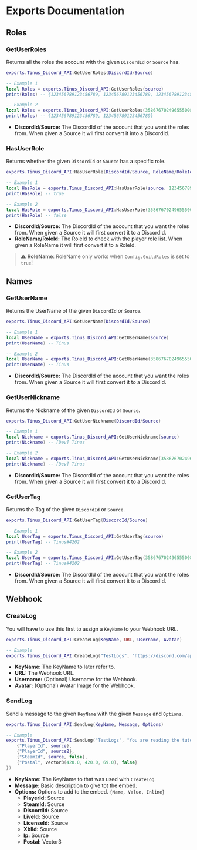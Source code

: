# Exports Documentation
## Roles
### GetUserRoles
Returns all the roles the account with the given `DiscordId` or `Source` has.
```lua
exports.Tinus_Discord_API:GetUserRoles(DiscordId/Source)

-- Example 1
local Roles = exports.Tinus_Discord_API:GetUserRoles(source)
print(Roles) -- {123456789123456789, 123456789123456789, 123456789123456789, 123456789123456789}

-- Example 2
local Roles = exports.Tinus_Discord_API:GetUserRoles(358676702496555008)
print(Roles) -- {123456789123456789, 123456789123456789}
```
 -  **DiscordId/Source:** The DiscordId of the account that you want the roles from. When given a Source it wil first convert it into a DiscordId.

### HasUserRole
Returns whether the given `DiscordId` or `Source` has a specific role.
```lua
exports.Tinus_Discord_API:HasUserRole(DiscordId/Source, RoleName/RoleId)

-- Example 1
local HasRole = exports.Tinus_Discord_API:HasUserRole(source, 123456789123456789)
print(HasRole) -- true

-- Example 2
local HasRole = exports.Tinus_Discord_API:HasUserRole(358676702496555008, "VIP")
print(HasRole) -- false
```
 -  **DiscordId/Source:** The DiscordId of the account that you want the roles from. When given a Source it will first convert it to a DiscordId.
 - **RoleName/RoleId:** The RoleId to check with the player role list. When given a RoleName it will first convert it to a RoleId.
> :warning: **RoleName**: RoleName only works when `Config.GuildRoles` is set to `true`!

## Names
### GetUserName
Returns the UserName of  the given `DiscordId` or `Source`.
```lua
exports.Tinus_Discord_API:GetUserName(DiscordId/Source)

-- Example 1
local UserName = exports.Tinus_Discord_API:GetUserName(source)
print(UserName) -- Tinus

-- Example 2
local UserName = exports.Tinus_Discord_API:GetUserName(358676702496555008)
print(UserName) -- Tinus 
```
 -  **DiscordId/Source:** The DiscordId of the account that you want the roles from. When given a Source it will first convert it to a DiscordId.
 
### GetUserNickname
Returns the Nickname of  the given `DiscordId` or `Source`.
```lua
exports.Tinus_Discord_API:GetUserNickname(DiscordId/Source)

-- Example 1
local Nickname = exports.Tinus_Discord_API:GetUserNickname(source)
print(Nickname) -- [Dev] Tinus

-- Example 2
local Nickname = exports.Tinus_Discord_API:GetUserNickname(358676702496555008)
print(Nickname) -- [Dev] Tinus
```
 -  **DiscordId/Source:** The DiscordId of the account that you want the roles from. When given a Source it will first convert it to a DiscordId.
 
### GetUserTag
Returns the Tag of  the given `DiscordId` or `Source`.
```lua
exports.Tinus_Discord_API:GetUserTag(DiscordId/Source)

-- Example 1
local UserTag = exports.Tinus_Discord_API:GetUserTag(source)
print(UserTag) -- Tinus#4202

-- Example 2
local UserTag = exports.Tinus_Discord_API:GetUserTag(358676702496555008)
print(UserTag) -- Tinus#4202
```
 -  **DiscordId/Source:** The DiscordId of the account that you want the roles from. When given a Source it will first convert it to a DiscordId.

## Webhook
### CreateLog
You will have to use this first to assign a `KeyName` to your Webhook URL.
```lua
exports.Tinus_Discord_API:CreateLog(KeyName, URL, Username, Avatar)

-- Example
exports.Tinus_Discord_API:CreateLog("TestLogs", "https://discord.com/api/webhooks/*/*", "Join Logs", "https://i.imgur.com/t79yHMq.png")
```

 -  **KeyName:** The KeyName to later refer to.
 -  **URL:** The Webhook URL.
 -  **Username:** (Optional) Username for the Webhook.
 -  **Avatar:** (Optional) Avatar Image for the Webhook.
 
### SendLog
Send a message to the given `KeyName` with the given `Message` and `Options`.
```lua
exports.Tinus_Discord_API:SendLog(KeyName, Message, Options)

-- Example
exports.Tinus_Discord_API:SendLog("TestLogs", "You are reading the tutorial!", {
	{"PlayerId", source},
	{"PlayerId", source2},
	{"SteamId", source, false},
	{"Postal", vector3(420.0, 420.0, 69.0), false}
})
```
 -  **KeyName:** The KeyName to that was used with `CreateLog`.
 -  **Message:** Basic description to give tot the embed.
 -  **Options:** Options to add to the embed. `{Name, Value, Inline}`
	 - **PlayerId:** Source
	 - **SteamId:** Source
	 - **DiscordId:** Source
	 - **LiveId:** Source
	 - **LicenseId:** Source
	 - **XblId:** Source
	 - **Ip:** Source
	 - **Postal:** Vector3